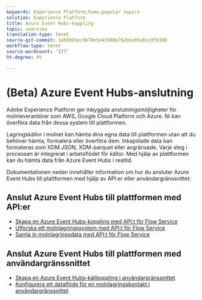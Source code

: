 ```yaml
---
keywords: Experience Platform;home;popular topics
solution: Experience Platform
title: Azure Event Hubs-koppling
topic: overview
translation-type: tm+mt
source-git-commit: 1eb6883ec9b78e5d4398bb762bba05a61c0f8308
workflow-type: tm+mt
source-wordcount: '177'
ht-degree: 0%

---
```



# (Beta) Azure Event Hubs-anslutning

Adobe Experience Platform ger inbyggda anslutningsmöjligheter för molnleverantörer som AWS, Google Cloud Platform och Azure. Ni kan överföra data från dessa system till plattformen.

Lagringskällor i molnet kan hämta dina egna data till plattformen utan att du behöver hämta, formatera eller överföra dem. Inkapslade data kan formateras som XDM JSON, XDM-parquet eller avgränsade. Varje steg i processen är integrerat i arbetsflödet för källor. Med hjälp av plattformen kan du hämta data från Azure Event Hubs i realtid.

Dokumentationen nedan innehåller information om hur du ansluter Azure Event Hubs till plattformen med hjälp av API:er eller användargränssnittet:

## Anslut Azure Event Hubs till plattformen med API:er

- [Skapa en Azure Event Hubs-koppling med API:t för Flow Service](../../tutorials/api/create/cloud-storage/eventhub.md)
- [Utforska ett molnlagringssystem med API:t för Flow Service](../../tutorials/api/explore/cloud-storage.md)
- [Samla in molnlagringsdata med API:t för Flow Service](../../tutorials/api/collect/cloud-storage.md)

## Anslut Azure Event Hubs till plattformen med användargränssnittet

- [Skapa en Azure Event Hubs-källkoppling i användargränssnittet](../../tutorials/ui/create/cloud-storage/eventhub.md)
- [Konfigurera ett dataflöde för en molnlagringskontakt i användargränssnittet](../../tutorials/ui/dataflow/streaming/cloud-storage.md)
